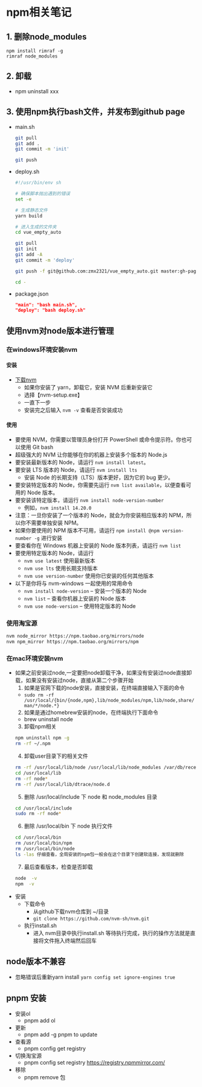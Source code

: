 # npm相关笔记

## 1. 删除node_modules
```
npm install rimraf -g
rimraf node_modules
```

## 2. 卸载
- npm uninstall xxx

## 3. 使用npm执行bash文件，并发布到github page
- main.sh
  ```sh
  git pull
  git add .
  git commit -m 'init'

  git push
  ```
- deploy.sh
  ```sh
  #!/usr/bin/env sh

  # 确保脚本抛出遇到的错误
  set -e

  # 生成静态文件
  yarn build

  # 进入生成的文件夹
  cd vue_empty_auto

  git pull
  git init
  git add -A
  git commit -m 'deploy'

  git push -f git@github.com:zmx2321/vue_empty_auto.git master:gh-pages

  cd -
  ```
- package.json
  ```json
  "main": "bash main.sh",
  "deploy": "bash deploy.sh"
  ```

## 使用nvm对node版本进行管理
### 在windows环境安装nvm
#### 安装
- [下载nvm](https://github.com/coreybutler/nvm-windows#installation--upgrades)
  - 如果你安装了 yarn，卸载它，安装 NVM 后重新安装它
  - 选择【nvm-setup.exe】
  - 一直下一步
  - 安装完之后输入 `nvm -v` 查看是否安装成功
#### 使用
- 要使用 NVM，你需要以管理员身份打开 PowerShell 或命令提示符。你也可以使用 Git bash
- 超级强大的 NVM 让你能够在你的机器上安装多个版本的 Node.js
- 要安装最新版本的 Node，请运行 `nvm install latest`。
- 要安装 LTS 版本的 Node，请运行 `nvm install lts`
  - 安装 Node 的长期支持（LTS）版本更好，因为它的 bug 更少。
- 要安装特定版本的 Node，你需要先运行 `nvm list available`，以便查看可用的 Node 版本。
- 要安装该特定版本，请运行 `nvm install node-version-number`
  - 例如，`nvm install 14.20.0`
- 注意：一旦你安装了一个版本的 Node，就会为你安装相应版本的 NPM，所以你不需要单独安装 NPM。
- 如果你要使用的 NPM 版本不可用，请运行 `npm install @npm version-number -g` 进行安装
- 要查看你在 Windows 机器上安装的 Node 版本列表，请运行 `nvm list`
- 要使用特定版本的 Node，请运行
  - `nvm use latest` 使用最新版本
  - `nvm use lts` 使用长期支持版本
  - `nvm use version-number` 使用你已安装的任何其他版本
- 以下是你将与 nvm-windows 一起使用的常用命令
  - `nvm install node-version` – 安装一个版本的 Node
  - `nvm list` – 查看你机器上安装的 Node 版本
  - `nvm use node-version` – 使用特定版本的 Node
### 使用淘宝源
```bash
nvm node_mirror https://npm.taobao.org/mirrors/node
nvm npm_mirror https://npm.taobao.org/mirrors/npm
```

### 在mac环境安装nvm
- 如果之前安装过node,一定要把node卸载干净，如果没有安装过node直接卸载，如果没有安装过node，直接从第二个步骤开始
  1. 如果是官网下载的node安装，直接安装，在终端直接输入下面的命令
    - `sudo rm -rf /usr/local/{bin/{node,npm},lib/node_modules/npm,lib/node,share/man/*/node.*}`
  2. 如果是通过homebrew安装的node，在终端执行下面命令
    - brew uninstall node
  3. 卸载npm相关
  ```bash
  npm uninstall npm -g
  rm -rf ~/.npm
  ```
  4. 卸载user目录下的相关文件
  ```bash
  rm -rf /usr/local/lib/node /usr/local/lib/node_modules /var/db/receipts/org.nodejs.* 
  cd /usr/local/lib
  rm -rf node*
  rm -rf /usr/local/lib/dtrace/node.d
  ```
  5. 删除 /usr/local/include 下 node 和 node_modules 目录
  ```bash
  cd /usr/local/include
  sudo rm -rf node*
  ```
  6. 删除 /usr/local/bin 下 node 执行文件
  ```bash
  cd /usr/local/bin
  rm /usr/local/bin/npm
  rm /usr/local/bin/node
  ls -las 仔细查看，全局安装的npm包一般会在这个目录下创建软连接，发现就删除
  ```
  7. 最后查看版本，检查是否卸载
  ```bash
  node  -v
  npm  -v
  ```
- 安装
  - 下载命令
    - 从github下载nvm仓库到 ~/目录
    - `git clone https://github.com/nvm-sh/nvm.git`
  - 执行install.sh
      - 进入 nvm目录中执行install.sh 等待执行完成，执行的操作方法就是直接将文件拖入终端然后回车

## node版本不兼容
- 忽略错误后重新yarn install
  `yarn config set ignore-engines true`

## pnpm 安装
- 安装ol
  - pnpm add ol
- 更新
  - pnpm add -g pnpm to update
- 查看源
  - pnpm config get registry
- 切换淘宝源
  - pnpm config set registry https://registry.npmmirror.com/
- 移除
  - pnpm remove 包  